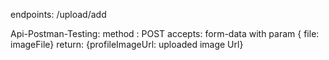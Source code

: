 endpoints:
    /upload/add

Api-Postman-Testing:
    method : POST
    accepts: form-data with param { file: imageFile}
    return: {profileImageUrl: uploaded image Url}
